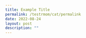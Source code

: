 ```yaml
---
title: Example Title
permalink: /testrmom/cat/permalink
date: 2022-08-24
layout: post
description: ""
---
```

